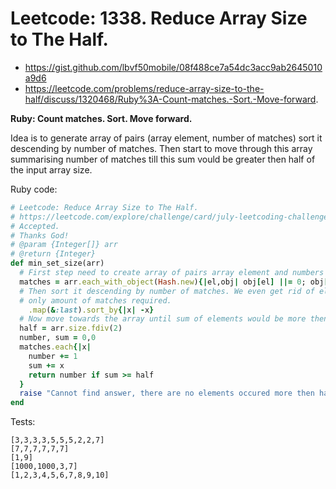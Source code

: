 # Leetcode: 1338. Reduce Array Size to The Half.

- https://gist.github.com/lbvf50mobile/08f488ce7a54dc3acc9ab2645010a9d6
- https://leetcode.com/problems/reduce-array-size-to-the-half/discuss/1320468/Ruby%3A-Count-matches.-Sort.-Move-forward.
 
**Ruby: Count matches. Sort. Move forward.**

Idea is to generate array of pairs (array element, number of matches) sort it descending by number of matches. Then start to move through this array summarising number of matches till this sum vould be greater then half of the input array size.  

Ruby code:
```Ruby
# Leetcode: Reduce Array Size to The Half.
# https://leetcode.com/explore/challenge/card/july-leetcoding-challenge-2021/608/week-1-july-1st-july-7th/3804/
# Accepted.
# Thanks God!
# @param {Integer[]} arr
# @return {Integer}
def min_set_size(arr)
  # First step need to create array of pairs array element and numbers of matches.
  matches = arr.each_with_object(Hash.new){|el,obj| obj[el] ||= 0; obj[el] += 1}.to_a
  # Then sort it descending by number of matches. We even get rid of elements, 
  # only amount of matches required.
    .map(&:last).sort_by{|x| -x}
  # Now move towards the array until sum of elements would be more then half size of input.
  half = arr.size.fdiv(2)
  number, sum = 0,0
  matches.each{|x| 
    number += 1
    sum += x
    return number if sum >= half
  }
  raise "Cannot find answer, there are no elements occured more then half."
end
```
Tests:
```
[3,3,3,3,5,5,5,2,2,7]
[7,7,7,7,7,7]
[1,9]
[1000,1000,3,7]
[1,2,3,4,5,6,7,8,9,10]
```

